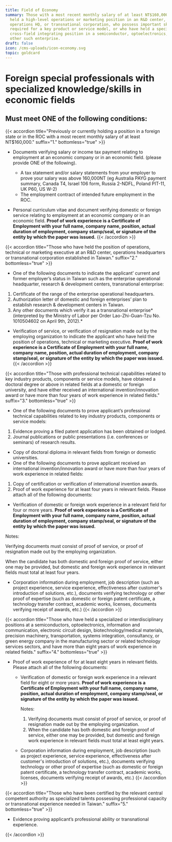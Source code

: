 ```yaml
---
title: Field of Economy
summary: Those with a most recent monthly salary of at least NT$160,000, or have
  held a high-level operations or marketing position in an R&D center,
  operations HQ, or transnational corporation, who possess important skills
  required for a key product or service model, or who have held a specialist or
  cross-field integrating position in a semiconductor, optoelectronics, ICT, or
  other such enterprise.
draft: false
icon: /cms-uploads/icon-economy.svg
topic: goldcard
---
```

# Foreign special professionals with specialized knowledge/skills in economic fields

## Must meet **ONE** of the following conditions:

{{< accordion title="Previously or currently holding a position in a foreign state or in the ROC with a most recent monthly salary of at least NT$160,000." suffix="1." bottomless="true" >}}
* Documents verifying salary or income tax payment relating to employment at an economic company or in an economic field. (please provide ONE of the following).

  * A tax statement and/or salary statements from your employer to prove your salary was above 160,000NT (eg Australia PAYG payment summary, Canada T4, Israel 106 form, Russia 2-NDFL, Poland PIT-11, UK P60, US W-2)
  * The employment contract of intended future employment in the ROC.
* Personal curriculum vitae and document verifying domestic or foreign service relating to employment at an economic company or in an economic field. **Proof of work experience is a Certificate of Employment with your full name, company name, position, actual duration of employment, company stamp/seal, or signature of the entity by which the paper was issued.**
{{< /accordion >}}

{{< accordion title="Those who have held the position of operations, technical or marketing executive at an R&D center, operations headquarters or transnational corporation established in Taiwan." suffix="2." bottomless="true" >}}
* One of the following documents to indicate the applicant’ current and former employer’s status in Taiwan such as the enterprise operational headquarter, research & development centers, transnational enterprise:

1. Certificate of the range of the enterprise operational headquarters.
2. Authorization letter of domestic and foreign enterprises’ plan to establish research & development centers in Taiwan.
3. Any other documents which verify it as a transnational enterprise*(interpreted by the Ministry of Labor per Order Lao-Zhi-Guan-Tzu No. 1010504602 on April 9th, 2012).*

* Verification of service, or  verification of resignation made out by the employing organization to indicate the applicant who have held the position of operations, technical or marketing executive. **Proof of work experience is a Certificate of Employment with your full name, company name, position, actual duration of employment, company stamp/seal, or signature of the entity by which the paper was issued.**
{{< /accordion >}}

{{< accordion title="Those with professional technical capabilities related to key industry products, components or service models, have obtained a doctoral degree or above in related fields at a domestic or foreign university, and have either received an international invention/innovation award or have more than four years of work experience in related fields." suffix="3." bottomless="true" >}}
* One of the following documents to prove applicant’s professional technical capabilities related to key industry products, components or service models:

1. Evidence proving a filed patent application has been obtained or lodged.
2. Journal publications or public presentations (i.e. conferences or seminars) of research results.

* Copy of doctoral diploma in relevant fields from foreign or domestic universities.
* One of the following documents to prove applicant received an international invention/innovation award or have more than four years of work experience in related fields:

1. Copy of certification or verification of international invention awards.
2. Proof of work experience for at least four years in relevant fields. Please attach all of the following documents:

* Verification of domestic or foreign work experience in a relevant field for four or more years. **Proof of work experience is a Certificate of Employment with your full name, company name, position, actual duration of employment, company stamp/seal, or signature of the entity by which the paper was issued.**

Notes:

Verifying documents must consist of proof of service, or proof of resignation made out by the employing organization.

When the candidate has both domestic and foreign proof of service, either one may be provided, but domestic and foreign work experience in relevant fields must total at least four years.

* Corporation information during employment, job description (such as project experience, service experience, effectiveness after customer's introduction of solutions, etc.), documents verifying technology or other proof of expertise (such as domestic or foreign patent certificate, a technology transfer contract, academic works, licenses, documents verifying receipt of awards, etc.)
{{< /accordion >}}

{{< accordion title="Those who have held a specialized or interdisciplinary positions at a semiconductors, optoelectronics, information and communication, electronic circuit design, biotechnology/medical materials, precision machinery, transportation, systems integration, consultancy, or green energy company in the manufacturing sector or related technology services sectors, and have more than eight years of work experience in related fields." suffix="4." bottomless="true" >}}
* Proof of work experience of for at least eight years in relevant fields. Please attach all of the following documents:

  * Verification of domestic or foreign work experience in a relevant field for eight or more years. **Proof of work experience is a Certificate of Employment with your full name, company name, position, actual duration of employment, company stamp/seal, or signature of the entity by which the paper was issued.**

    Notes:

    1. Verifying documents must consist of proof of service, or proof of resignation made out by the employing organization.
    2. When the candidate has both domestic and foreign proof of service, either one may be provided, but domestic and foreign work experience in relevant fields must total at least eight years.
  * Corporation information during employment, job description (such as project experience, service experience, effectiveness after customer's introduction of solutions, etc.), documents verifying technology or other proof of expertise (such as domestic or foreign patent certificate, a technology transfer contract, academic works, licenses, documents verifying receipt of awards, etc.)
{{< /accordion >}}

{{< accordion title="Those who have been certified by the relevant central competent authority as specialized talents possessing professional capacity or transnational experience needed in Taiwan." suffix="5." bottomless="true" >}}

-   Evidence proving applicant’s professional ability or transnational experience.

{{< /accordion >}}